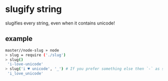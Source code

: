 # slugify string

slugifies every string, even when it contains unicode!

## example

```bash
master//node-slug » node
> slug = require ('./slug')
> slug()
 'i-love-unicode'
> slug('i ♥ unicode', '_') # If you prefer something else then `-` as seperator
 'i_love_unicode'
```
